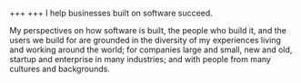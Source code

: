 +++
+++
I help businesses built on software succeed.

My perspectives on how software is built, the people who build it, and the users we build for are grounded in the diversity of my experiences living and working around the world; for companies large and small, new and old, startup and enterprise in many industries; and with people from many cultures and backgrounds.